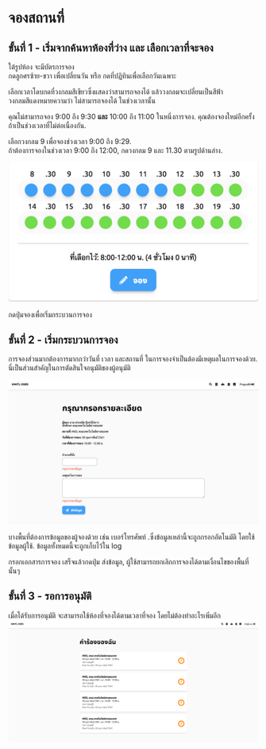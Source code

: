 # จองสถานที่


## ขั้นที่ 1 - เริ่มจากค้นหาห้องที่ว่าง และ เลือกเวลาที่จะจอง
ใต้รูปห้อง จะมีบัตรการจอง<br>
กดลูกศรซ้าย-ขวา เพื่อเปลี่ยนวัน หรือ กดที่ปฏิทินเพื่อเลือกวันเฉพาะ

เลือกเวลาโดบกดที่วงกลมสีเขียวซึ่งแสดงว่าสามารถจองได้ แล้ววงกลมจะเปลี่ยนเป็นสีฟ้า<br>
วงกลมสีแดงหมายความว่า ไม่สามารถจองได้ ในช่วงเวลานั้น

คุณไม่สามารถจอง 9:00 ถึง 9:30 **และ** 10:00 ถึง 11:00 ในหนึ่งการจอง. คุณต้องจองใหม่อีกครั้งถ้าเป็นช่วงเวลาที่ไม่ต่อเนื่องกัน.

เลือกวงกลม 9 เพื่อจองช่วงเวลา 9:00 ถึง 9:29. <br>
ถ้าต้องการจองในช่วงเวลา 9:00 ถึง 12:00, กดวงกลม 9 และ 11.30 ตามรูปด้านล่าง.

![](../../img/room-info/select%20time%20zoom.png)

กดปุ่มจองเพื่อเริ่มกระบวนการจอง

## ขั้นที่ 2 - เริ่มกระบวนการจอง
การจองส่วนมากต้องการมากกว่าวันที่ เวลา และสถานที่ ในการจองจำเป็นต้องมีเหตุผลในการจองด้วย. นี่เป็นส่วนสำคัญในการตัดสินใจอนุมัติของผู้อนุมัติ

![](../../img/form-request/form%20without%20request.png)

บางพื้นที่ต้องการข้อมูลของผู้จองด้วย เช่น เบอร์โทรศัพท์ .ซึ่งข้อมูลเหล่านี้จะถูกกรอกอัตโนมัติ โดยใช้ข้อมูลผู้ใช้. ข้อมูลทั้งหมดนี้จะถูกเก็บไว้ใน log

กรอกเอกสารการจอง เสร็จแล้วกดปุ่ม ส่งข้อมูล, ผู้ใช้สามารถยกเลิกการจองได้ตามเงื่อนไขของพื้นที่นั้นๆ

## ขั้นที่ 3 - รอการอนุมัติ
เมื่อได้รับการอนุมัติ จะสามารถใช้ห้องที่จองได้ตามเวลาที่จอง โดยไม่ต้องทำอะไรเพิ่มอีก
![](../../img/user-request/overall.png)
